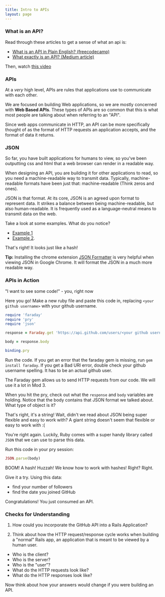 ```yaml
---
title: Intro to APIs
layout: page
---
```


### What is an API?

Read through these articles to get a sense of what an api is:

* [What is an API in Plain English? (freecodecamp)](https://www.freecodecamp.org/news/what-is-an-api-in-english-please-b880a3214a82)
* [What exactly is an API? (Medium article)](https://medium.com/@perrysetgo/what-exactly-is-an-api-69f36968a41f)

Then, watch [this video](https://www.youtube.com/watch?v=s7wmiS2mSXY)

### APIs

At a *very* high level, APIs are rules that applications use to communicate with each other.

We are focused on building Web applications, so we are mostly concerned with **Web Based APIs**. These types of APIs are so common that this is what most people are talking about when referring to an "API".

Since web apps communicate in HTTP, an API can be more specifically thought of as the format of HTTP requests an application accepts, and the format of data it returns.

### JSON

So far, you have built applications for humans to view, so you've been outputting css and html that a web browser can render in a readable way.

When designing an API, you are building it for other applications to read, so you need a machine-readable way to transmit data. Typically, machine-readable formats have been just that: machine-readable (Think zeros and ones).

JSON is that format. At its core, JSON is an agreed upon format to represent data. It strikes a balance between being machine-readable, but also human-readable. It is frequently used as a language-neutral means to transmit data on the web.

Take a look at some examples. What do you notice?

* [Example 1](https://developer.github.com/v3/git/commits)
* [Example 2](https://birdeck-api.herokuapp.com/api/v1/posts/2).

That's right! It looks just like a hash!

**Tip:** Installing the chrome extension [JSON Formatter](https://chrome.google.com/webstore/detail/json-formatter/bcjindcccaagfpapjjmafapmmgkkhgoa) is very helpful when viewing JSON in Google Chrome. It will format the JSON in a much more readable way.

### APIs in Action

"I want to see some code!" - you, right now

Here you go! Make a new ruby file and paste this code in, replacing `<your github username>` with your github username.

```ruby
require 'faraday'
require 'pry'
require 'json'

response = Faraday.get 'https://api.github.com/users/<your github username>'

body = response.body

binding.pry
```

Run the code. If you get an error that the faraday gem is missing, run `gem install faraday`. If you get a Bad URI error, double check your github username spelling. It has to be an actual github user.

The Faraday gem allows us to send HTTP requests from our code. We will use it a lot in Mod 3.

When you hit the pry, check out what the `response` and `body` variables are holding. Notice that the body contains that JSON format we talked about. What type of object is it?

That's right, it's a string! Wait, didn't we read about JSON being super flexible and easy to work with? A giant string doesn't seem that flexible or easy to work with :(

You're right again. Luckily, Ruby comes with a super handy library called `JSON` that we can use to parse this data.

Run this code in your pry session:

```ruby
JSON.parse(body)
```

BOOM! A hash! Huzzah! We know how to work with hashes! Right? Right.

Give it a try. Using this data:

* find your number of followers
* find the date you joined GitHub

Congratulations! You just consumed an API.

### Checks for Understanding

1. How could you incorporate the GitHub API into a Rails Application?

2. Think about how the HTTP request/response cycle works when building a "normal" Rails app, an application that is meant to be viewed by a human user.

* Who is the client?
* Who is the server?
* Who is the "user"?
* What do the HTTP requests look like?
* What do the HTTP responses look like?

Now think about how your answers would change if you were building an API.
